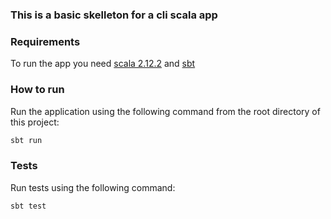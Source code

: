 ### This is a basic skelleton for a cli scala app


### Requirements

To run the app you need [scala 2.12.2](https://www.scala-lang.org/download/) and [sbt](http://www.scala-sbt.org/download.html)


### How to run
Run the application using the following command from the root directory of this project:

```bash
sbt run
```

### Tests
Run tests using the following command:

```bash
sbt test
```
